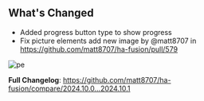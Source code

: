 ## What's Changed

- Added progress button type to show progress
- Fix picture elements add new image by @matt8707 in https://github.com/matt8707/ha-fusion/pull/579

![pe](https://github.com/user-attachments/assets/aef438e5-f174-47a2-8089-a948126ddd2d)

**Full Changelog**: https://github.com/matt8707/ha-fusion/compare/2024.10.0...2024.10.1
